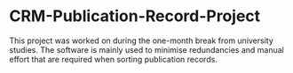 # CRM-Publication-Record-Project

This project was worked on during the one-month break from university studies. The software is mainly used to minimise redundancies and manual effort that are required when sorting publication records. 
